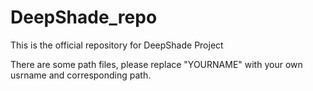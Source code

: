 # DeepShade_repo

This is the official repository for DeepShade Project



There are some path files, please replace "YOURNAME" with your own usrname and corresponding path.